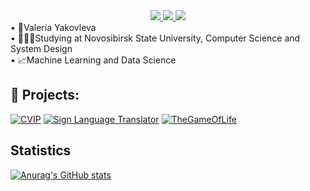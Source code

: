 <div id="badge" align="center"></a> <a href="https://t.me/melaroozz"> <img src="https://img.shields.io/badge/Telegram-blue?style=for-the-badge&amp;logo=Telegram" /> </a> <a href="mailto:v.yakovleva2@g.nsu.ru"> <img src="https://img.shields.io/badge/email-white?style=for-the-badge&amp;logo=gmail" />  </a> <a href="https://drive.google.com/drive/folders/1IRh3Bqnb-MIjxL-0aGCDCJkp4xttwRzt?usp=sharing"> <img src="https://img.shields.io/badge/CV-FF0000?style=for-the-badge&amp;"/> </a></div>

<div id="points" align="left">&bull; <a>📌Valeria Yakovleva </a> <br />&bull; <a>👩🏻‍🎓Studying at Novosibirsk State University, Computer Science and System Design</a> <br />&bull; <a>📈Machine Learning and Data Science</a> <br /></div>


## 📁 Projects:

[![CVIP](https://github-readme-stats.vercel.app/api/pin/?username=CV-goes-frr&repo=CVIP&theme=gotham&cache_seconds=2000)](https://github.com/CV-goes-frr/CVIP)
[![Sign Language Translator](https://github-readme-stats.vercel.app/api/pin/?username=melarozz&repo=Sign-language-translator&theme=gotham&cache_seconds=2000)](https://github.com/melarozz/Sign-language-translator)
[![TheGameOfLife](https://github-readme-stats.vercel.app/api/pin/?username=melarozz&repo=TheGameOfLife&theme=gotham&cache_seconds=2000)](https://github.com/melarozz/TheGameOfLife)


## Statistics
[![Anurag's GitHub stats](https://github-readme-stats.vercel.app/api?username=melarozz&theme=rose&rank_icon=percentile&hide_title=true)](https://github.com/anuraghazra/github-readme-stats)
